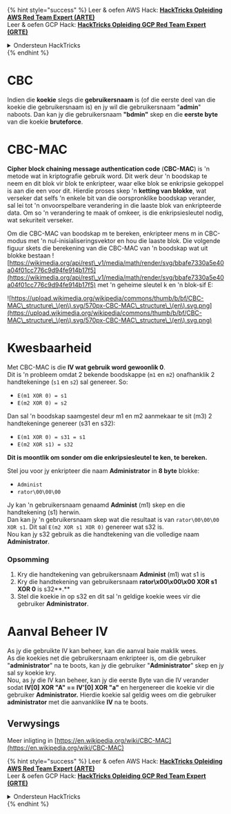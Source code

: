 {% hint style="success" %}
Leer & oefen AWS Hack: <img src="/.gitbook/assets/arte.png" alt="" data-size="line">[**HackTricks Opleiding AWS Red Team Expert (ARTE)**](https://training.hacktricks.xyz/courses/arte)<img src="/.gitbook/assets/arte.png" alt="" data-size="line">\
Leer & oefen GCP Hack: <img src="/.gitbook/assets/grte.png" alt="" data-size="line">[**HackTricks Opleiding GCP Red Team Expert (GRTE)**<img src="/.gitbook/assets/grte.png" alt="" data-size="line">](https://training.hacktricks.xyz/courses/grte)

<details>

<summary>Ondersteun HackTricks</summary>

* Controleer die [**inskrywingsplanne**](https://github.com/sponsors/carlospolop)!
* **Sluit aan by die** 💬 [**Discord-groep**](https://discord.gg/hRep4RUj7f) of die [**telegram-groep**](https://t.me/peass) of **volg** ons op **Twitter** 🐦 [**@hacktricks\_live**](https://twitter.com/hacktricks\_live)**.**
* **Deel hacktruuks deur PR's in te dien by die** [**HackTricks**](https://github.com/carlospolop/hacktricks) en [**HackTricks Cloud**](https://github.com/carlospolop/hacktricks-cloud) github-opslag.

</details>
{% endhint %}


# CBC

Indien die **koekie** slegs die **gebruikersnaam** is (of die eerste deel van die koekie die gebruikersnaam is) en jy wil die gebruikersnaam "**admin**" naboots. Dan kan jy die gebruikersnaam **"bdmin"** skep en die **eerste byte** van die koekie **bruteforce**.

# CBC-MAC

**Cipher block chaining message authentication code** (**CBC-MAC**) is 'n metode wat in kriptografie gebruik word. Dit werk deur 'n boodskap te neem en dit blok vir blok te enkripteer, waar elke blok se enkripsie gekoppel is aan die een voor dit. Hierdie proses skep 'n **ketting van blokke**, wat verseker dat selfs 'n enkele bit van die oorspronklike boodskap verander, sal lei tot 'n onvoorspelbare verandering in die laaste blok van enkripteerde data. Om so 'n verandering te maak of omkeer, is die enkripsiesleutel nodig, wat sekuriteit verseker.

Om die CBC-MAC van boodskap m te bereken, enkripteer mens m in CBC-modus met 'n nul-inisialiseringsvektor en hou die laaste blok. Die volgende figuur skets die berekening van die CBC-MAC van 'n boodskap wat uit blokke bestaan ![https://wikimedia.org/api/rest\_v1/media/math/render/svg/bbafe7330a5e40a04f01cc776c9d94fe914b17f5](https://wikimedia.org/api/rest\_v1/media/math/render/svg/bbafe7330a5e40a04f01cc776c9d94fe914b17f5) met 'n geheime sleutel k en 'n blok-sif E:

![https://upload.wikimedia.org/wikipedia/commons/thumb/b/bf/CBC-MAC\_structure\_\(en\).svg/570px-CBC-MAC\_structure\_\(en\).svg.png](https://upload.wikimedia.org/wikipedia/commons/thumb/b/bf/CBC-MAC\_structure\_\(en\).svg/570px-CBC-MAC\_structure\_\(en\).svg.png)

# Kwesbaarheid

Met CBC-MAC is die **IV wat gebruik word gewoonlik 0**.\
Dit is 'n probleem omdat 2 bekende boodskappe (`m1` en `m2`) onafhanklik 2 handtekeninge (`s1` en `s2`) sal genereer. So:

* `E(m1 XOR 0) = s1`
* `E(m2 XOR 0) = s2`

Dan sal 'n boodskap saamgestel deur m1 en m2 aanmekaar te sit (m3) 2 handtekeninge genereer (s31 en s32):

* `E(m1 XOR 0) = s31 = s1`
* `E(m2 XOR s1) = s32`

**Dit is moontlik om sonder om die enkripsiesleutel te ken, te bereken.**

Stel jou voor jy enkripteer die naam **Administrator** in **8 byte** blokke:

* `Administ`
* `rator\00\00\00`

Jy kan 'n gebruikersnaam genaamd **Administ** (m1) skep en die handtekening (s1) herwin.\
Dan kan jy 'n gebruikersnaam skep wat die resultaat is van `rator\00\00\00 XOR s1`. Dit sal `E(m2 XOR s1 XOR 0)` genereer wat s32 is.\
Nou kan jy s32 gebruik as die handtekening van die volledige naam **Administrator**.

### Opsomming

1. Kry die handtekening van gebruikersnaam **Administ** (m1) wat s1 is
2. Kry die handtekening van gebruikersnaam **rator\x00\x00\x00 XOR s1 XOR 0** is s32**.**
3. Stel die koekie in op s32 en dit sal 'n geldige koekie wees vir die gebruiker **Administrator**.

# Aanval Beheer IV

As jy die gebruikte IV kan beheer, kan die aanval baie maklik wees.\
As die koekies net die gebruikersnaam enkripteer is, om die gebruiker "**administrator**" na te boots, kan jy die gebruiker "**Administrator**" skep en jy sal sy koekie kry.\
Nou, as jy die IV kan beheer, kan jy die eerste Byte van die IV verander sodat **IV\[0] XOR "A" == IV'\[0] XOR "a"** en hergenereer die koekie vir die gebruiker **Administrator.** Hierdie koekie sal geldig wees om die gebruiker **administrator** met die aanvanklike **IV** na te boots.

## Verwysings

Meer inligting in [https://en.wikipedia.org/wiki/CBC-MAC](https://en.wikipedia.org/wiki/CBC-MAC)


{% hint style="success" %}
Leer & oefen AWS Hack: <img src="/.gitbook/assets/arte.png" alt="" data-size="line">[**HackTricks Opleiding AWS Red Team Expert (ARTE)**](https://training.hacktricks.xyz/courses/arte)<img src="/.gitbook/assets/arte.png" alt="" data-size="line">\
Leer & oefen GCP Hack: <img src="/.gitbook/assets/grte.png" alt="" data-size="line">[**HackTricks Opleiding GCP Red Team Expert (GRTE)**<img src="/.gitbook/assets/grte.png" alt="" data-size="line">](https://training.hacktricks.xyz/courses/grte)

<details>

<summary>Ondersteun HackTricks</summary>

* Controleer die [**inskrywingsplanne**](https://github.com/sponsors/carlospolop)!
* **Sluit aan by die** 💬 [**Discord-groep**](https://discord.gg/hRep4RUj7f) of die [**telegram-groep**](https://t.me/peass) of **volg** ons op **Twitter** 🐦 [**@hacktricks\_live**](https://twitter.com/hacktricks\_live)**.**
* **Deel hacktruuks deur PR's in te dien by die** [**HackTricks**](https://github.com/carlospolop/hacktricks) en [**HackTricks Cloud**](https://github.com/carlospolop/hacktricks-cloud) github-opslag.

</details>
{% endhint %}
